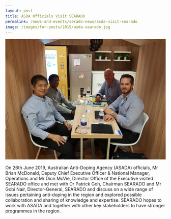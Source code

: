 ```yaml
---
layout: post
title: ASDA Officials Visit SEARADO
permalink: /news-and-events/serado-news/asda-visit-searado
image: /images/for-posts/2019/asda-searado.jpg
---
```

![Group Photo with ASDA Officials and SEARADO](/images/for-posts/2019/asda-searado.jpg)

On 26th June 2019, Australian Anti-Doping Agency (ASADA) officials, Mr Brian McDonald, Deputy Chief Executive Officer & National Manager, Operations and Mr Dion McVie, Director Office of the Executive visited SEARADO office and met with Dr Patrick Goh, Chairman SEARADO and Mr Gobi Nair, Director-General, SEARADO and discuss on a wide range of issues pertaining anti-doping in the region and explored possible collaboration and sharing of knowledge and expertise. SEARADO hopes to work with ASADA and together with other key stakeholders to have stronger programmes in the region.
